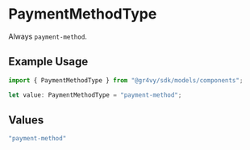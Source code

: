 # PaymentMethodType

Always `payment-method`.

## Example Usage

```typescript
import { PaymentMethodType } from "@gr4vy/sdk/models/components";

let value: PaymentMethodType = "payment-method";
```

## Values

```typescript
"payment-method"
```